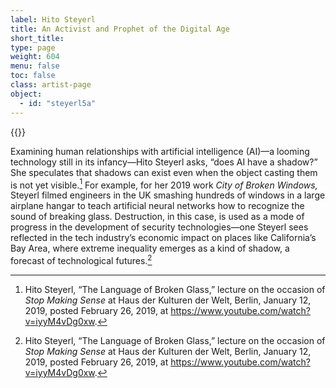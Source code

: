 ```yaml
---
label: Hito Steyerl
title: An Activist and Prophet of the Digital Age
short_title:
type: page
weight: 604
menu: false
toc: false
class: artist-page
object:
  - id: "steyerl5a"
---
```

{{<q-figure id="steyerl5a">}}

Examining human relationships with artificial intelligence (AI)—a looming technology still in its infancy—Hito Steyerl asks, “does AI have a shadow?” She speculates that shadows can exist even when the object casting them is not yet visible.[^1] For example, for her 2019 work *City of Broken Windows,* Steyerl filmed engineers in the UK smashing hundreds of windows in a large airplane hangar to teach artificial neural networks how to recognize the sound of breaking glass. Destruction, in this case, is used as a mode of progress in the development of security technologies—one Steyerl sees reflected in the tech industry’s economic impact on places like California’s Bay Area, where extreme inequality emerges as a kind of shadow, a forecast of technological futures.[^2]

[^1]: Hito Steyerl, “The Language of Broken Glass,” lecture on the occasion of *Stop Making Sense* at Haus der Kulturen der Welt, Berlin, January 12, 2019, posted February 26, 2019, at https://www.youtube.com/watch?v=iyyM4vDg0xw.

[^2]: Hito Steyerl, “The Language of Broken Glass,” lecture on the occasion of *Stop Making Sense* at Haus der Kulturen der Welt, Berlin, January 12, 2019, posted February 26, 2019, at https://www.youtube.com/watch?v=iyyM4vDg0xw.
